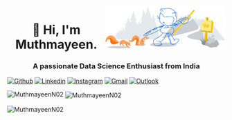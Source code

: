 <img width="55%" align="right" alt="Github" src="https://raw.githubusercontent.com/MuthmayeenN02/testrepo/a2c8fcda89d814a3308056ce3a5e3a97d17a7ee3/git-header.svg" />

<h1 align="center"> 👋 Hi, I'm Muthmayeen. </h1>
<h3 align="center">A passionate Data Science Enthusiast from India</h3>

[![Github](https://img.shields.io/badge/-Github-000?style=flat&logo=Github&logoColor=white)](https://github.com/MuthmayeenN02)
[![Linkedin](https://img.shields.io/badge/-LinkedIn-blue?style=flat&logo=Linkedin&logoColor=white)](https://www.linkedin.com/in/mohammedmuthmayeenn17/)
[![Instagram](https://img.shields.io/badge/-Instagram-c13584?style=flat&labelColor=c13584&logo=instagram&logoColor=white)](https://www.instagram.com/muthmayeen04/)
[![Gmail](https://img.shields.io/badge/-Gmail-c14438?style=flat&logo=Gmail&logoColor=white)](mailto:mohammedmuthmayeenn@gmail.com)
[![Outlook](https://img.shields.io/badge/-Twitter-0078D4?style=flat&logo=Twitter&logoColor=white)](https://twitter.com/MuthmayeenN)


<!--
**MuthmayeenN02/MuthmayeenN02** is a ✨ _special_ ✨ repository because its `README.md` (this file) appears on your GitHub profile.

Here are some ideas to get you started:

- 🔭 I’m currently working on ...
- 🌱 I’m currently learning ...
- 👯 I’m looking to collaborate on ...
- 🤔 I’m looking for help with ...
- 💬 Ask me about ...
- 📫 How to reach me: ...
- 😄 Pronouns: ...
- ⚡ Fun fact: ...
-->
<p><img align="left" src="https://github-readme-stats.vercel.app/api/top-langs?username=MuthmayeenN02&show_icons=true&locale=en&layout=compact" alt="MuthmayeenN02" /></p>

<p>&nbsp;<img align="center" src="https://github-readme-stats.vercel.app/api?username=MuthmayeenN02&show_icons=true&locale=en" alt="MuthmayeenN02" /></p>

<p><img align="center" src="https://github-readme-streak-stats.herokuapp.com/?user=MuthmayeenN02&" alt="MuthmayeenN02" /></p>
